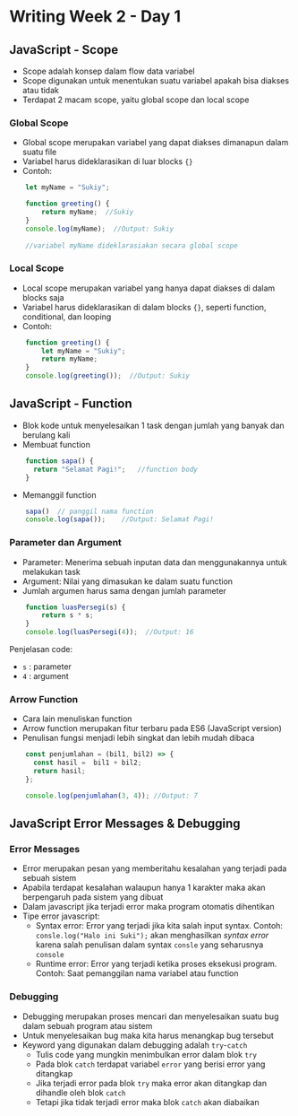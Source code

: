 # Writing Week 2 - Day 1
## JavaScript - Scope
- Scope adalah konsep dalam flow data variabel
- Scope digunakan untuk menentukan suatu variabel apakah bisa diakses atau tidak
- Terdapat 2 macam scope, yaitu global scope dan local scope

### Global Scope
- Global scope merupakan variabel yang dapat diakses dimanapun dalam suatu file
- Variabel harus dideklarasikan di luar blocks `{}`
- Contoh:
```js
    let myName = "Sukiy";

    function greeting() {
        return myName;  //Sukiy
    }
    console.log(myName);  //Output: Sukiy
    
    //variabel myName dideklarasiakan secara global scope
```

### Local Scope
- Local scope merupakan variabel yang hanya dapat diakses di dalam blocks saja
- Variabel harus dideklarasikan di dalam blocks `{}`, seperti function, conditional, dan looping
- Contoh:
```js
    function greeting() {
        let myName = "Sukiy";
        return myName;
    }
    console.log(greeting());  //Output: Sukiy
```

## JavaScript - Function
- Blok kode untuk menyelesaikan 1 task dengan jumlah yang banyak dan berulang kali
- Membuat function
```js
    function sapa() {
      return "Selamat Pagi!";   //function body
    }
```
- Memanggil function
```js
    sapa()  // panggil nama function
    console.log(sapa());    //Output: Selamat Pagi!
```

### Parameter dan Argument
- Parameter: Menerima sebuah inputan data dan menggunakannya untuk melakukan task
- Argument: Nilai yang dimasukan ke dalam suatu function
- Jumlah argumen harus sama dengan jumlah parameter
```js
    function luasPersegi(s) {
        return s * s;
    }
    console.log(luasPersegi(4));  //Output: 16
```
Penjelasan code:
- `s` : parameter
- `4` : argument

### Arrow Function
- Cara lain menuliskan function
- Arrow function merupakan fitur terbaru pada ES6 (JavaScript version)
- Penulisan fungsi menjadi lebih singkat dan lebih mudah dibaca
```js
    const penjumlahan = (bil1, bil2) => {
      const hasil =  bil1 + bil2;
      return hasil;
    };

    console.log(penjumlahan(3, 4)); //Output: 7
```

## JavaScript Error Messages & Debugging
### Error Messages
- Error merupakan pesan yang memberitahu kesalahan yang terjadi pada sebuah sistem
- Apabila terdapat kesalahan walaupun hanya 1 karakter maka akan berpengaruh pada sistem yang dibuat
- Dalam javascript jika terjadi error maka program otomatis dihentikan
- Tipe error javascript:
  - Syntax error: Error yang terjadi jika kita salah input syntax. Contoh: `consle.log("Halo ini Suki");` akan menghasilkan *syntax error* karena salah penulisan dalam syntax `consle` yang seharusnya `console`
  - Runtime error: Error yang terjadi ketika proses eksekusi program. Contoh: Saat pemanggilan nama variabel atau function

### Debugging
- Debugging merupakan proses mencari dan menyelesaikan suatu bug dalam sebuah program atau sistem
- Untuk menyelesaikan bug maka kita harus menangkap bug tersebut
- Keyword yang digunakan dalam debugging adalah `try`-`catch`
  - Tulis code yang mungkin menimbulkan error dalam blok `try`
  - Pada blok `catch` terdapat variabel `error` yang berisi error yang ditangkap
  - Jika terjadi error pada blok `try` maka error akan ditangkap dan dihandle oleh blok `catch`
  - Tetapi jika tidak terjadi error maka blok `catch` akan diabaikan
